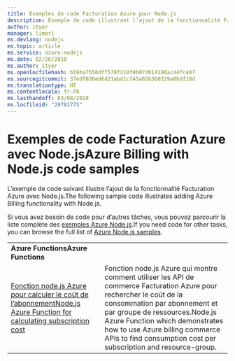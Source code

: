 ```yaml
---
title: Exemples de code Facturation Azure pour Node.js
description: Exemple de code illustrant l’ajout de la fonctionnalité Facturation Azure avec Node.js.
author: ityer
manager: limorl
ms.devlang: nodejs
ms.topic: article
ms.service: azure-nodejs
ms.date: 02/26/2018
ms.author: ityer
ms.openlocfilehash: b19ba7556dff578f210f0b07d614196ac44fc407
ms.sourcegitcommit: 37edf026ed6d21abd1cf45a65b3b0329a8bdf18d
ms.translationtype: HT
ms.contentlocale: fr-FR
ms.lasthandoff: 03/08/2018
ms.locfileid: "29781775"
---
```

# <a name="azure-billing-with-nodejs-code-samples"></a><span data-ttu-id="bdb04-103">Exemples de code Facturation Azure avec Node.js</span><span class="sxs-lookup"><span data-stu-id="bdb04-103">Azure Billing with Node.js code samples</span></span>

<span data-ttu-id="bdb04-104">L’exemple de code suivant illustre l’ajout de la fonctionnalité Facturation Azure avec Node.js.</span><span class="sxs-lookup"><span data-stu-id="bdb04-104">The following sample code illustrates adding Azure Billing functionality with Node.js.</span></span>

<span data-ttu-id="bdb04-105">Si vous avez besoin de code pour d’autres tâches, vous pouvez parcourir la liste complète des [exemples Azure Node.js](https://azure.microsoft.com/resources/samples/?term=nodejs).</span><span class="sxs-lookup"><span data-stu-id="bdb04-105">If you need code for other tasks, you can browse the full list of [Azure Node.js samples](https://azure.microsoft.com/resources/samples/?term=nodejs).</span></span>

| | |
|---|---|
| <span data-ttu-id="bdb04-106">**Azure Functions**</span><span class="sxs-lookup"><span data-stu-id="bdb04-106">**Azure Functions**</span></span> ||
| [<span data-ttu-id="bdb04-107">Fonction node.js Azure pour calculer le coût de l’abonnement</span><span class="sxs-lookup"><span data-stu-id="bdb04-107">Node.js Azure Function for calculating subscription cost</span></span>](https://azure.microsoft.com/resources/samples/consumption-cost-node/) | <span data-ttu-id="bdb04-108">Fonction node.js Azure qui montre comment utiliser les API de commerce Facturation Azure pour rechercher le coût de la consommation par abonnement et par groupe de ressources.</span><span class="sxs-lookup"><span data-stu-id="bdb04-108">Node.js Azure Function which demonstrates how to use Azure billing commerce APIs to find consumption cost per subscription and resource-group.</span></span> |
